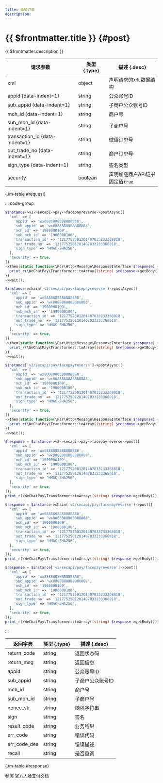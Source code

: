 ```yaml
---
title: 撤销订单
description: 
---
```


# {{ $frontmatter.title }} {#post}

{{ $frontmatter.description }}

| 请求参数 | 类型 {.type} | 描述 {.desc}
| --- | --- | ---
| xml | object | 声明请求的`XML`数据结构
| appid {data-indent=1} | string | 公众账号ID
| sub_appid {data-indent=1} | string | 子商户公众账号ID
| mch_id {data-indent=1} | string | 商户号
| sub_mch_id {data-indent=1} | string | 子商户号
| transaction_id {data-indent=1} | string | 微信订单号
| out_trade_no {data-indent=1} | string | 商户订单号
| sign_type {data-indent=1} | string | 签名类型
| security | boolean | 声明加载商户API证书<br/>固定值`true`

{.im-table #request}

::: code-group

```php [异步纯链式]
$instance->v2->secapi->pay->facepayreverse->postAsync([
  'xml' => [
    'appid' => 'wx8888888888888888',
    'sub_appid' => 'wx8888888888888888',
    'mch_id' => '1900000109',
    'sub_mch_id' => '1900000100',
    'transaction_id' => '1217752501201407033233368018',
    'out_trade_no' => '1217752501201407033233368018',
    'sign_type' => 'HMAC-SHA256',
  ],
  'security' => true,
])
->then(static function(\Psr\Http\Message\ResponseInterface $response) {
  print_r(\WeChatPay\Transformer::toArray((string) $response->getBody()));
})
->wait();
```

```php [异步声明式]
$instance->chain('v2/secapi/pay/facepayreverse')->postAsync([
  'xml' => [
    'appid' => 'wx8888888888888888',
    'sub_appid' => 'wx8888888888888888',
    'mch_id' => '1900000109',
    'sub_mch_id' => '1900000100',
    'transaction_id' => '1217752501201407033233368018',
    'out_trade_no' => '1217752501201407033233368018',
    'sign_type' => 'HMAC-SHA256',
  ],
  'security' => true,
])
->then(static function(\Psr\Http\Message\ResponseInterface $response) {
  print_r(\WeChatPay\Transformer::toArray((string) $response->getBody()));
})
->wait();
```

```php [异步属性式]
$instance['v2/secapi/pay/facepayreverse']->postAsync([
  'xml' => [
    'appid' => 'wx8888888888888888',
    'sub_appid' => 'wx8888888888888888',
    'mch_id' => '1900000109',
    'sub_mch_id' => '1900000100',
    'transaction_id' => '1217752501201407033233368018',
    'out_trade_no' => '1217752501201407033233368018',
    'sign_type' => 'HMAC-SHA256',
  ],
  'security' => true,
])
->then(static function(\Psr\Http\Message\ResponseInterface $response) {
  print_r(\WeChatPay\Transformer::toArray((string) $response->getBody()));
})
->wait();
```

```php [同步纯链式]
$response = $instance->v2->secapi->pay->facepayreverse->post([
  'xml' => [
    'appid' => 'wx8888888888888888',
    'sub_appid' => 'wx8888888888888888',
    'mch_id' => '1900000109',
    'sub_mch_id' => '1900000100',
    'transaction_id' => '1217752501201407033233368018',
    'out_trade_no' => '1217752501201407033233368018',
    'sign_type' => 'HMAC-SHA256',
  ],
  'security' => true,
]);
print_r(\WeChatPay\Transformer::toArray((string) $response->getBody()));
```

```php [同步声明式]
$response = $instance->chain('v2/secapi/pay/facepayreverse')->post([
  'xml' => [
    'appid' => 'wx8888888888888888',
    'sub_appid' => 'wx8888888888888888',
    'mch_id' => '1900000109',
    'sub_mch_id' => '1900000100',
    'transaction_id' => '1217752501201407033233368018',
    'out_trade_no' => '1217752501201407033233368018',
    'sign_type' => 'HMAC-SHA256',
  ],
  'security' => true,
]);
print_r(\WeChatPay\Transformer::toArray((string) $response->getBody()));
```

```php [同步属性式]
$response = $instance['v2/secapi/pay/facepayreverse']->post([
  'xml' => [
    'appid' => 'wx8888888888888888',
    'sub_appid' => 'wx8888888888888888',
    'mch_id' => '1900000109',
    'sub_mch_id' => '1900000100',
    'transaction_id' => '1217752501201407033233368018',
    'out_trade_no' => '1217752501201407033233368018',
    'sign_type' => 'HMAC-SHA256',
  ],
  'security' => true,
]);
print_r(\WeChatPay\Transformer::toArray((string) $response->getBody()));
```

:::

| 返回字典 | 类型 {.type} | 描述 {.desc}
| --- | --- | ---
| return_code | string | 返回状态码
| return_msg | string | 返回信息
| appid | string | 公众账号ID
| sub_appid | string | 子商户公众账号ID
| mch_id | string | 商户号
| sub_mch_id | string | 子商户号
| nonce_str | string | 随机字符串
| sign | string | 签名
| result_code | string | 业务结果
| err_code | string | 错误代码
| err_code_des | string | 错误描述
| recall | string | 是否重调

{.im-table #response}

参阅 [官方人脸支付文档](https://share.weiyun.com/5dxUgCw)
